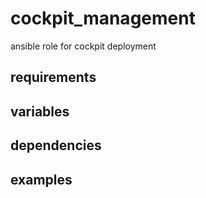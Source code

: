 # cockpit_management
ansible role for cockpit deployment

## requirements

## variables

## dependencies

## examples
